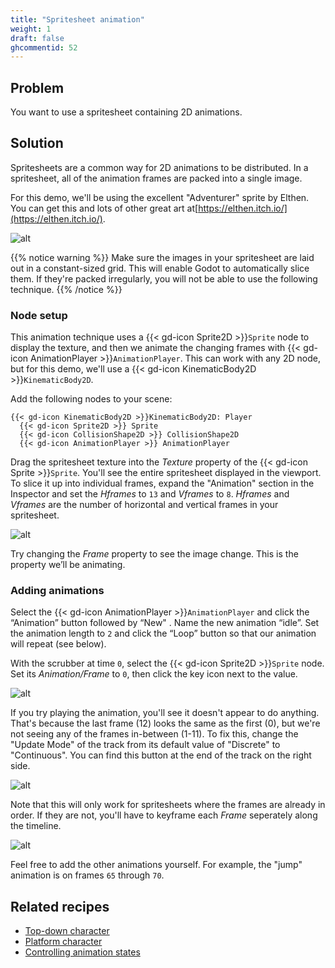```yaml
---
title: "Spritesheet animation"
weight: 1
draft: false
ghcommentid: 52
---
```


## Problem

You want to use a spritesheet containing 2D animations.

## Solution

Spritesheets are a common way for 2D animations to be distributed. In a spritesheet, all of the animation frames are packed into a single image.

For this demo, we'll be using the excellent "Adventurer" sprite by Elthen. You can get this and lots of other great art at[https://elthen.itch.io/](https://elthen.itch.io/).

![alt](/godot_recipes/3.x/img/adventurer_sprite_sheet_v1.1.png)

{{% notice warning %}}
Make sure the images in your spritesheet are laid out in a constant-sized grid. This will enable Godot to automatically slice them. If they're packed irregularly, you will not be able to use the following technique.
{{% /notice %}}

### Node setup

This animation technique uses a {{< gd-icon Sprite2D >}}`Sprite` node to display the texture, and then we animate the changing frames with {{< gd-icon AnimationPlayer >}}`AnimationPlayer`. This can work with any 2D node, but for this demo, we'll use a {{< gd-icon KinematicBody2D >}}`KinematicBody2D`.

Add the following nodes to your scene:

```
{{< gd-icon KinematicBody2D >}}KinematicBody2D: Player
  {{< gd-icon Sprite2D >}} Sprite
  {{< gd-icon CollisionShape2D >}} CollisionShape2D
  {{< gd-icon AnimationPlayer >}} AnimationPlayer
```

Drag the spritesheet texture into the _Texture_ property of the {{< gd-icon Sprite >}}`Sprite`. You'll see the entire spritesheet displayed in the viewport. To slice it up into individual frames, expand the "Animation" section in the Inspector and set the _Hframes_ to `13` and _Vframes_ to `8`. _Hframes_ and _Vframes_ are the number of horizontal and vertical frames in your spritesheet.

![alt](/godot_recipes/3.x/img/sprite_animation_01.png)

Try changing the _Frame_ property to see the image change. This is the property we’ll be animating.

### Adding animations

Select the {{< gd-icon AnimationPlayer >}}`AnimationPlayer` and click the “Animation” button followed by “New"
. Name the new animation “idle”. Set the animation length to `2` and click the “Loop” button so that our animation will repeat (see below).

With the scrubber at time `0`, select the {{< gd-icon Sprite2D >}}`Sprite` node. Set its _Animation/Frame_ to `0`, then click the key icon next to the value.

![alt](/godot_recipes/3.x/img/sprite_animation_02.png)

If you try playing the animation, you'll see it doesn't appear to do anything. That's because the last frame (12) looks the same as the first (0), but we're not seeing any of the frames in-between (1-11). To fix this, change the "Update Mode" of the track from its default value of "Discrete" to "Continuous". You can find this button at the end of the track on the right side.

![alt](/godot_recipes/3.x/img/sprite_animation_03.png)

Note that this will only work for spritesheets where the frames are already in order. If they are not, you'll have to keyframe each _Frame_ seperately along the timeline.

![alt](/godot_recipes/3.x/img/sprite_animation_04.gif)

Feel free to add the other animations yourself. For example, the "jump" animation is on frames `65` through `70`.

## Related recipes

- [Top-down character](http://kidscancode.org/godot_recipes/2d/topdown_movement/#option-1-8-way-movement)
- [Platform character](http://kidscancode.org/godot_recipes/2d/platform_character/)
- [Controlling animation states](http://kidscancode.org/godot_recipes/animation/animation_state_machine/)